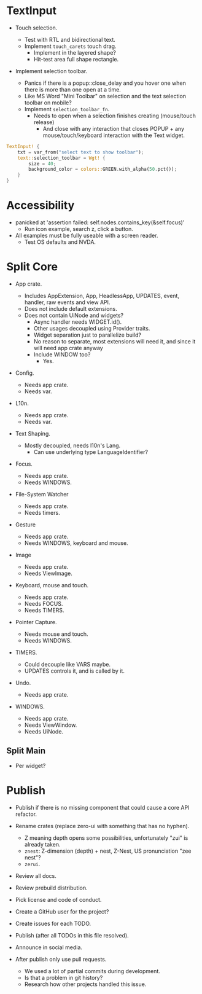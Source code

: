 # TextInput

* Touch selection.
    - Test with RTL and bidirectional text.
    - Implement `touch_carets` touch drag.
        - Implement in the layered shape?
        - Hit-test area full shape rectangle.

* Implement selection toolbar.
    - Panics if there is a popup::close_delay and you hover one when there is more than one open at a time.
    - Like MS Word "Mini Toolbar" on selection and the text selection toolbar on mobile?
    - Implement `selection_toolbar_fn`.
        - Needs to open when a selection finishes creating (mouse/touch release)
            - And close with any interaction that closes POPUP + any mouse/touch/keyboard interaction with the Text widget.
```rust
TextInput! {
    txt = var_from("select text to show toolbar");
    text::selection_toolbar = Wgt! {
        size = 40;
        background_color = colors::GREEN.with_alpha(50.pct());
    }
}
```

# Accessibility

*  panicked at 'assertion failed: self.nodes.contains_key(&self.focus)'
    - Run icon example, search z, click a button.
* All examples must be fully useable with a screen reader.
    - Test OS defaults and NVDA.

# Split Core

* App crate.
    - Includes AppExtension, App, HeadlessApp, UPDATES, event, handler, raw events and view API.
    - Does not include default extensions.
    - Does not contain UiNode and widgets?
        - Async handler needs WIDGET.id().
        - Other usages decoupled using Provider traits.
        - Widget separation just to parallelize build?
        - No reason to separate, most extensions will need it, and since it will need app crate anyway
        - Include WINDOW too?
            - Yes.
            

* Config.
    - Needs app crate.
    - Needs var.

* L10n.
    - Needs app crate.
    - Needs var.

* Text Shaping.
    - Mostly decoupled, needs l10n's Lang.
        - Can use underlying type LanguageIdentifier?

* Focus.
    - Needs app crate.
    - Needs WINDOWS.

- File-System Watcher
    - Needs app crate.
    - Needs timers.

- Gesture
    - Needs app crate.
    - Needs WINDOWS, keyboard and mouse.

- Image
    - Needs app crate.
    - Needs ViewImage.

- Keyboard, mouse and touch.
    - Needs app crate.
    - Needs FOCUS.
    - Needs TIMERS.

- Pointer Capture.
    - Needs mouse and touch.
    - Needs WINDOWS.

- TIMERS.
    - Could decouple like VARS maybe.
    - UPDATES controls it, and is called by it.

- Undo.
    - Needs app crate.

- WINDOWS.
    - Needs app crate.
    - Needs ViewWindow.
    - Needs UiNode.

## Split Main

* Per widget?

# Publish

* Publish if there is no missing component that could cause a core API refactor.

* Rename crates (replace zero-ui with something that has no hyphen). 
    - Z meaning depth opens some possibilities, unfortunately "zui" is already taken.
    - `znest`: Z-dimension (depth) + nest, Z-Nest, US pronunciation "zee nest"? 
    - `zerui`.

* Review all docs.
* Review prebuild distribution.
* Pick license and code of conduct.
* Create a GitHub user for the project?
* Create issues for each TODO.

* Publish (after all TODOs in this file resolved).
* Announce in social media.

* After publish only use pull requests.
    - We used a lot of partial commits during development.
    - Is that a problem in git history?
    - Research how other projects handled this issue.